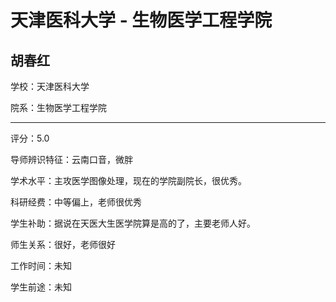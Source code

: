 # 天津医科大学 - 生物医学工程学院

## 胡春红

学校：天津医科大学

院系：生物医学工程学院

* * *

评分：5.0

导师辨识特征：云南口音，微胖

学术水平：主攻医学图像处理，现在的学院副院长，很优秀。

科研经费：中等偏上，老师很优秀

学生补助：据说在天医大生医学院算是高的了，主要老师人好。

师生关系：很好，老师很好

工作时间：未知

学生前途：未知